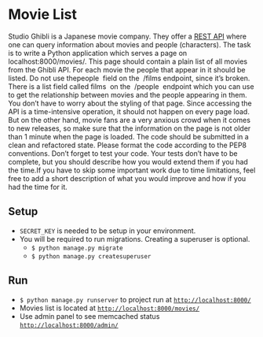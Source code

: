 # Movie List

  Studio Ghibli is a Japanese movie company. They offer a ​[REST API](https://ghibliapi.herokuapp.com/) where one can query
  information about movies and people (characters).
  The task is to write a Python application which serves a page on localhost:8000/movies/. This
  page should contain a plain list of all movies from the Ghibli API. For each movie the people that
  appear in it should be listed.
  Do not use the ​ people ​ field on the ​ /films​ endpoint, since it’s broken. There is a list field called
  films ​ on the ​ /people ​ endpoint which you can use to get the relationship between movies and
  the people appearing in them.
  You don’t have to worry about the styling of that page.
  Since accessing the API is a time-intensive operation, it should not happen on every page load.
  But on the other hand, movie fans are a very anxious crowd when it comes to new releases, so
  make sure that the information on the page is not older than 1 minute when the page is loaded.
  The code should be submitted in a clean and refactored state. Please format the code
  according to the PEP8 conventions.
  Don’t forget to test your code. Your tests don’t have to be complete, but you should describe
  how you would extend them if you had the time.If you have to skip some important work due to time limitations, feel free to add a short
  description of what you would improve and how if you had the time for it.

## Setup

- `SECRET_KEY` is needed to be setup in your environment.
- You will be required to run migrations. Creating a superuser is optional.
  - `$ python manage.py migrate`
  - `$ python manage.py createsuperuser`

## Run

- `$ python manage.py runserver` to project run at [`http://localhost:8000/`](http://localhost:8000/)
- Movies list is located at [`http://localhost:8000/movies/`](http://localhost:8000/movies/)
- Use admin panel to see memcached status [`http://localhost:8000/admin/`](http://localhost:8000/admin/)
